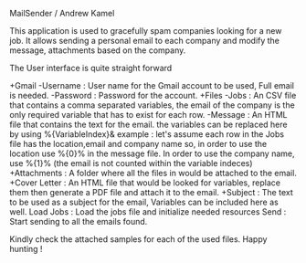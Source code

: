 MailSender / Andrew Kamel

This application is used to gracefully spam companies looking for a new job.
It allows sending a personal email to each company and modify the message, attachments based on the company.

The User interface is quite straight forward

+Gmail 
	-Username : User name for the Gmail account to be used, Full email is needed.
	-Password : Password for the account.
+Files
	-Jobs : An CSV file that contains a comma separated variables, the email of the company is the only required variable that has to exist for each row.
	-Message : An HTML file that contains the text for the email. the variables can be replaced here by using %{VariableIndex}&
	example : let's assume each row in the Jobs file has the location,email and company name
	so, in order to use the location use %{0}% in the message file. In order to use the company name, use %{1}% (the email is not counted within the variable indeces)
+Attachments : A folder where all the files in would be attached to the email.
+Cover Letter : An HTML file that would be looked for variables, replace them then generate a PDF file and attach it to the email.
+Subject : The text to be used as a subject for the email, Variables can be included here as well.
Load Jobs : Load the jobs file and initialize needed resources
Send : Start sending to all the emails found.


Kindly check the attached samples for each of the used files.
Happy hunting !